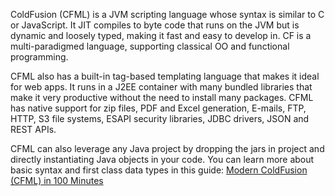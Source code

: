ColdFusion (CFML) is a JVM scripting language whose syntax is similar to C or JavaScript. 
It JIT compiles to byte code that runs on the JVM but is dynamic and loosely typed, making it fast and easy to develop in. 
CF is a multi-paradigmed language, supporting classical OO and functional programming.

CFML also has a built-in tag-based templating language that makes it ideal for web apps. 
It runs in a J2EE container with many bundled libraries that make it very productive without the need to install many packages. 
CFML has native support for zip files, PDF and Excel generation, E-mails, FTP, HTTP, S3 file systems, ESAPI security libraries, JDBC drivers, JSON and REST APIs.  

CFML can also leverage any Java project by dropping the jars in project and directly instantiating Java objects in your code. 
You can learn more about basic syntax and first class data types in this guide: [Modern ColdFusion (CFML) in 100 Minutes](https://www.gitbook.com/book/ortus/modern-coldfusion-cfml-in-100-minutes/details)